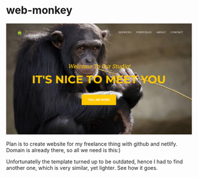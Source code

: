 # web-monkey

[![web-monkey](./img/site-front.png?raw=true "Web-Monkey")](https://web-monkey.netlify.app)

Plan is to create website for my freelance thing with github and netlify.
Domain  is already there, so all we need is this:)

Unfortunatelly the template turned up to be outdated, hence I had to find another one, which is very similar, yet lighter. See how it goes.  
